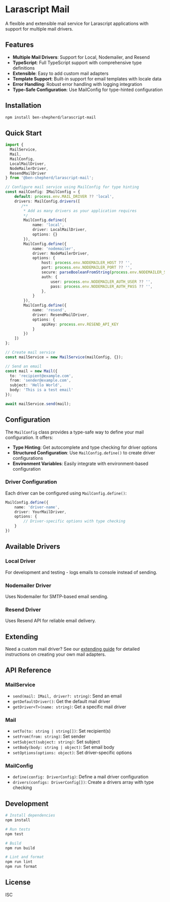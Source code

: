 # Larascript Mail

A flexible and extensible mail service for Larascript applications with support for multiple mail drivers.

## Features

- **Multiple Mail Drivers**: Support for Local, Nodemailer, and Resend
- **TypeScript**: Full TypeScript support with comprehensive type definitions
- **Extensible**: Easy to add custom mail adapters
- **Template Support**: Built-in support for email templates with locale data
- **Error Handling**: Robust error handling with logging integration
- **Type-Safe Configuration**: Use MailConfig for type-hinted configuration

## Installation

```bash
npm install ben-shepherd/larascript-mail
```

## Quick Start

```typescript
import { 
  MailService, 
  Mail, 
  MailConfig, 
  LocalMailDriver, 
  NodeMailerDriver, 
  ResendMailDriver 
} from '@ben-shepherd/larascript-mail';

// Configure mail service using MailConfig for type hinting
const mailConfig: IMailConfig = {
    default: process.env.MAIL_DRIVER ?? 'local',
    drivers: MailConfig.drivers([
       /**
        * Add as many drivers as your application requires 
        */
        MailConfig.define({
            name: 'local',
            driver: LocalMailDriver,
            options: {}
        }),
        MailConfig.define({
            name: 'nodemailer',
            driver: NodeMailerDriver,
            options: {
                host: process.env.NODEMAILER_HOST ?? '',
                port: process.env.NODEMAILER_PORT ?? '',
                secure: parseBooleanFromString(process.env.NODEMAILER_SECURE, 'false'), // true for 465, false for other ports
                auth: {
                    user: process.env.NODEMAILER_AUTH_USER ?? '',
                    pass: process.env.NODEMAILER_AUTH_PASS ?? '',
                },
            }
        }),
        MailConfig.define({
            name: 'resend',
            driver: ResendMailDriver,
            options: {
                apiKey: process.env.RESEND_API_KEY
            }
        })
    ])
};

// Create mail service
const mailService = new MailService(mailConfig, {});

// Send an email
const mail = new Mail({
  to: 'recipient@example.com',
  from: 'sender@example.com',
  subject: 'Hello World',
  body: 'This is a test email'
});

await mailService.send(mail);
```

## Configuration

The `MailConfig` class provides a type-safe way to define your mail configuration. It offers:

- **Type Hinting**: Get autocomplete and type checking for driver options
- **Structured Configuration**: Use `MailConfig.define()` to create driver configurations
- **Environment Variables**: Easily integrate with environment-based configuration

### Driver Configuration

Each driver can be configured using `MailConfig.define()`:

```typescript
MailConfig.define({
    name: 'driver-name',
    driver: YourMailDriver,
    options: {
        // Driver-specific options with type checking
    }
})
```

## Available Drivers

### Local Driver
For development and testing - logs emails to console instead of sending.

### Nodemailer Driver
Uses Nodemailer for SMTP-based email sending.

### Resend Driver
Uses Resend API for reliable email delivery.

## Extending

Need a custom mail driver? See our [extending guide](docs/extending.md) for detailed instructions on creating your own mail adapters.

## API Reference

### MailService
- `send(mail: IMail, driver?: string)`: Send an email
- `getDefaultDriver()`: Get the default mail driver
- `getDriver<T>(name: string)`: Get a specific mail driver

### Mail
- `setTo(to: string | string[])`: Set recipient(s)
- `setFrom(from: string)`: Set sender
- `setSubject(subject: string)`: Set subject
- `setBody(body: string | object)`: Set email body
- `setOptions(options: object)`: Set driver-specific options

### MailConfig
- `define(config: DriverConfig)`: Define a mail driver configuration
- `drivers(configs: DriverConfig[])`: Create a drivers array with type checking

## Development

```bash
# Install dependencies
npm install

# Run tests
npm test

# Build
npm run build

# Lint and format
npm run lint
npm run format
```

## License

ISC